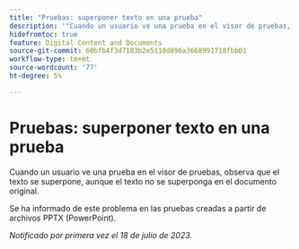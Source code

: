 ```yaml
---
title: "Pruebas: superponer texto en una prueba"
description: '"Cuando un usuario ve una prueba en el visor de pruebas, observa que el texto se superpone, aunque el texto no se superponga en el documento original. ”'
hidefromtoc: true
feature: Digital Content and Documents
source-git-commit: 60bfb4f3d7183b2e5110d896a3668991718fbb01
workflow-type: tm+mt
source-wordcount: '77'
ht-degree: 5%

---
```



# Pruebas: superponer texto en una prueba

Cuando un usuario ve una prueba en el visor de pruebas, observa que el texto se superpone, aunque el texto no se superponga en el documento original.

Se ha informado de este problema en las pruebas creadas a partir de archivos PPTX (PowerPoint).

_Notificado por primera vez el 18 de julio de 2023._

